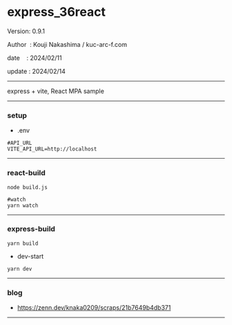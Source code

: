 ﻿# express_36react

 Version: 0.9.1

 Author  : Kouji Nakashima / kuc-arc-f.com

 date    : 2024/02/11

 update : 2024/02/14

***

express + vite, React MPA sample

***
### setup

* .env
```
#API_URL
VITE_API_URL=http://localhost
```
***
### react-build

```
node build.js

#watch
yarn watch
```

***
### express-build

```
yarn build
```

* dev-start

```
yarn dev
```
***
### blog

* https://zenn.dev/knaka0209/scraps/21b7649b4db371

***

